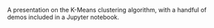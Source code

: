 A presentation on the K-Means clustering algorithm, with a handful of demos included in a Jupyter notebook.

